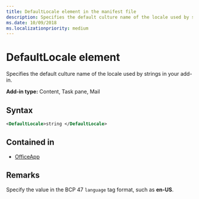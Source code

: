```yaml
---
title: DefaultLocale element in the manifest file
description: Specifies the default culture name of the locale used by strings in your add-in.
ms.date: 10/09/2018
ms.localizationpriority: medium
---
```


# DefaultLocale element

Specifies the default culture name of the locale used by strings in your add-in.

**Add-in type:** Content, Task pane, Mail

## Syntax

```XML
<DefaultLocale>string </DefaultLocale>
```

## Contained in

- [OfficeApp](officeapp.md)

## Remarks

Specify the value in the BCP 47  `language` tag format, such as **en-US**.
